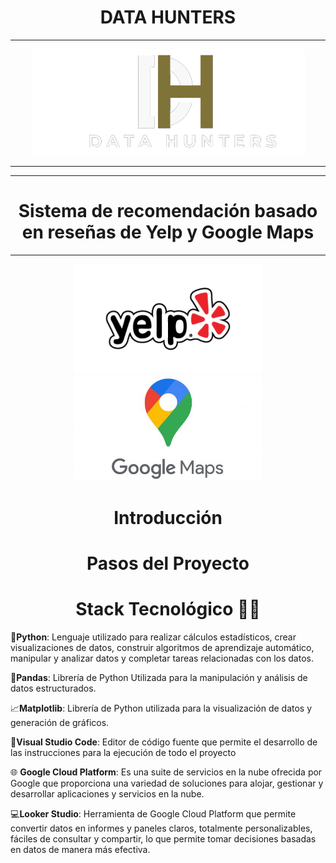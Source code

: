 <h1 align="center"> DATA HUNTERS</h1>
<hr>

<p align="center">
  <img src="src/Huntersb.png" alt="Hunters">
</p>
<hr>

<hr>
<h1 align="center">Sistema de recomendación basado en reseñas de Yelp y Google Maps</h1>
<hr>

<p align="center">
  <img src="src/Yelp.png" alt="Yelp" width="300"> <img src="src/Maps.jpeg" alt="Maps" width="300">
</p>


<h1 align="center">Introducción</h1>



<h1 align="center">Pasos del Proyecto</h1>



<h1 align="center">Stack Tecnológico 👨‍💻</h1>



<p align="justify"> 

  🐍**Python**: Lenguaje utilizado para realizar cálculos estadísticos, crear visualizaciones de datos, construir algoritmos de aprendizaje automático, manipular y analizar datos y completar tareas relacionadas con los datos.

  🐼**Pandas**: Librería de Python Utilizada para la manipulación y análisis de datos estructurados.

  📈**Matplotlib**: Librería de Python utilizada para la visualización de datos y generación de gráficos.

  📘**Visual Studio Code**: Editor de código fuente que permite el desarrollo de las instrucciones para la ejecución de todo el proyecto

  🌐 **Google Cloud Platform**: Es una suite de servicios en la nube ofrecida por Google que proporciona una variedad de soluciones para alojar, gestionar y desarrollar aplicaciones y servicios en la nube.
  
  💻**Looker Studio**: Herramienta de Google Cloud Platform que permite convertir datos en informes y paneles claros, totalmente personalizables, fáciles de consultar y compartir, lo que permite tomar decisiones basadas en datos de manera más efectiva.
  </p>